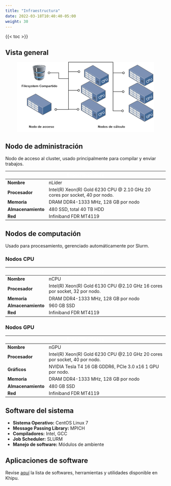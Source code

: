 ```yaml
---
title: "Infraestructura"
date: 2022-03-18T10:40:40-05:00
weight: 30
---
```


{{< toc >}}

## Vista general

<p align="center">
  <img src="/overview/khipu_nodes.png">
</p>

<style>
.myTable {
    border-radius: 5px;
}
.myTable th {
    background-color:var(--header-background); 
    color: white; 
}

</style>

<div class="myTable">

## Nodo de administración

Nodo de acceso al cluster, usado principalmente para compilar y enviar trabajos.

<table>
    <thead>
        <tr>
            <th colspan="2">Especificaciones</th>
        </tr>
    </thead>
    <tbody>
        <tr>
            <td><b>Nombre</b></td>
            <td>nLíder</td>
        </tr>
        <tr>
            <td><b>Procesador</b></td>
            <td>Intel(R) Xeon(R) Gold 6230 CPU @ 2.10 GHz 20 cores por socket, 40 por nodo. </td>
        </tr>
        <tr>
            <td><b>Memoria</b></td>
            <td>DRAM DDR4-1333 MHz, 128 GB por nodo </td>
        </tr>
        <tr>
            <td><b>Almacenamiento</b></td>
            <td>480 SSD, total 40 TB HDD </td>
        </tr>
         <tr>
            <td><b>Red</b></td>
            <td>Infiniband FDR MT4119</td>
        </tr>
    </tbody>
</table>

## Nodos de computación

Usado para procesamiento, gerenciado automáticamente por Slurm.

### Nodos CPU

<table>
    <thead>
        <tr>
            <th colspan="2">Especificaciones</th>
        </tr>
    </thead>
    <tbody>
        <tr>
            <td><b>Nombre</b></td>
            <td>nCPU</td>
        </tr>
        <tr>
            <td><b>Procesador</b></td>
            <td>Intel(R) Xeon(R) Gold 6130 CPU @2.10 GHz 16 cores por socket, 32 por nodo.</td>
        </tr>
        <tr>
            <td><b>Memoria</b></td>
            <td>DRAM DDR4-1333 MHz, 128 GB por nodo </td>
        </tr>
        <tr>
            <td><b>Almacenamiento</b></td>
            <td>960 GB SSD</td>
        </tr>
         <tr>
            <td><b>Red</b></td>
            <td>Infiniband FDR MT4119</td>
        </tr>
    </tbody>
</table>

### Nodos GPU

<table>
    <thead>
        <tr>
            <th colspan="2">Especificaciones</th>
        </tr>
    </thead>
    <tbody>
        <tr>
            <td><b>Nombre</b></td>
            <td>nGPU</td>
        </tr>
        <tr>
            <td><b>Procesador</b></td>
            <td>Intel(R) Xeon(R) Gold 6230 CPU @2.10 GHz 20 cores por socket, 40 por nodo. </td>
        </tr>
        <tr>
            <td><b>Gráficos</b></td>
            <td>NVIDIA Tesla T4 16 GB GDDR6, PCIe 3.0 x16 1 GPU por nodo.</td>
        </tr>
        <tr>
            <td><b>Memoria</b></td>
            <td> DRAM DDR4-1333 MHz, 128 GB por nodo </td>
        </tr>
        <tr>
            <td><b>Almacenamiento</b></td>
            <td>480 GB SSD</td>
        </tr>
         <tr>
            <td><b>Red</b></td>
            <td>Infiniband FDR MT4119</td>
        </tr>
    </tbody>
</table>


</div>


## Software del sistema

- **Sistema Operativo:** CentOS Linux 7
- **Message Passing Library:** MPICH
- **Compiladores:** Intel, GCC
- **Job Scheduler:** SLURM 
- **Manejo de software:** Módulos de ambiente

## Aplicaciones de software

Revise [aquí](/guia_de_usuario/software/software_disponible ) la lista de softwares, herramientas y utilidades disponible en Khipu.